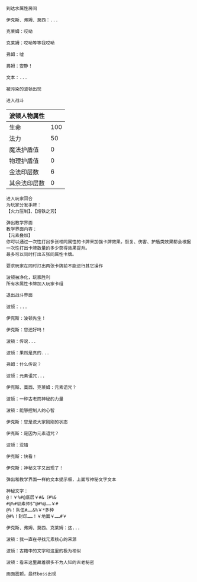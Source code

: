 ﻿```
到达水属性房间

伊克斯、弗姆、莫西：...

克莱姆：哎呦

克莱姆：哎呦等等我哎呦

弗姆：嘘

弗姆：安静！

文本：...

被污染的波顿出现

进入战斗
```

| 波顿人物属性 |      |
| ------------ | ---- |
| 生命         | 100  |
| 法力         | 50   |
| 魔法护盾值   | 0    |
| 物理护盾值   | 0    |
| 金法印层数   | 6    |
| 其余法印层数 | 0    |

```
进入玩家回合
为玩家分发手牌：
【火力压制】、【熔铁之刃】
```

```
弹出教学界面
教学界面内容：
【元素叠加】
你可以通过一次性打出多张相同属性的卡牌来加强卡牌效果，恢复、伤害、护盾类效果都会根据一次性打出卡牌数量的多少获得效果提升。
最多可以同时打出五张同属性卡牌。
```

```
要求玩家在同时打出两张卡牌前不能进行其它操作

波顿被净化，玩家胜利
所有水属性卡牌加入玩家卡组
```

```
退出战斗界面

波顿：...

伊克斯：波顿先生！

伊克斯：您还好吗！

波顿：传说...

波顿：果然是真的...

弗姆：什么传说？

波顿：元素诅咒...

伊克斯、莫西、克莱姆：元素诅咒？

波顿：一种古老而神秘的力量

波顿：能够控制人的心智

伊克斯：您是说大家刚刚的状态

伊克斯：是因为元素诅咒？

波顿：没错

伊克斯：快看！

伊克斯：神秘文字又出现了！

弹出和教学界面一样的文本提示框，上面写神秘文字文本

神秘文字：
@！￥%#@底层￥#&（#%&
#@%#驭素师$^@#%@……￥#
@%！队伍#……&%￥*多种
@#%！封印……！￥地面￥……#￥

伊克斯、弗姆、莫西、克莱姆：这...

波顿：我一直在寻找元素核心的来源

波顿：古籍中的文字和这里的极为相似

波顿：看来这里藏着很多不为人知的古老秘密

画面震颤，最终boss出现
```

